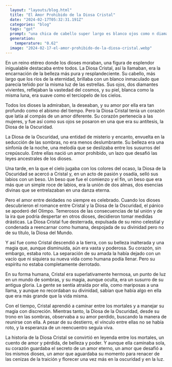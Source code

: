 ```yaml
---
  layout: "layouts/blog.html"
  title: "El Amor Prohibido de la Diosa Cristal"
  date: "2024-02-17T05:32:31.191Z"
  categories: "blog"
  tags: "gpt"
  prompt: "una chica de cabello super largo es blanco ojos como n diamante piel blanca y belleza como una diosatodo los dioses la aman pero esa diosa le gustan las mujer y la diosa se llama la diosa cristal pero de enamoro de una diosa la diosa de la oscuridad la  pero ella se sentia  cristal pero a ella le gustaba todos los diosas aman su belleza de cristal y las diosas mujeres la aman a ella la diosa de la oscuridad la beso a crista y cristal le dio dioses descubieron que la diosa cristal se enamoro de la diosa de la oscuridad la desteraron a cristal y cristal recarno como una humana pero con su titulo la diosa del mundo pero ahora es una humana super mega ultra hermosa como antes y a mucho magia la diosa esta rota"
  generation: 
    temperature: "0.62"
  image: "2024-02-17-el-amor-prohibido-de-la-diosa-cristal.webp"
---
```

En un reino etéreo donde los dioses moraban, una figura de esplendor inigualable destacaba entre todos. La Diosa Cristal, así la llamaban, era la encarnación de la belleza más pura y resplandeciente. Su cabello, más largo que los ríos de la eternidad, brillaba con un blanco inmaculado que parecía teñido por la misma luz de las estrellas. Sus ojos, dos diamantes vivientes, reflejaban la vastedad del cosmos, y su piel, blanca como la misma luna, era suave como el terciopelo de los cielos.

Todos los dioses la admiraban, la deseaban, y su amor por ella era tan profundo como el abismo del tiempo. Pero la Diosa Cristal tenía un corazón que latía al compás de un amor diferente. Su corazón pertenecía a las mujeres, y fue así como sus ojos se posaron en una que era su antítesis, la Diosa de la Oscuridad.

La Diosa de la Oscuridad, una entidad de misterio y encanto, envuelta en la seducción de las sombras, no era menos deslumbrante. Su belleza era una sinfonía de la noche, una melodía que se deslizaba entre los susurros del crepúsculo. Entre ellas nació un amor prohibido, un lazo que desafió las leyes ancestrales de los dioses.

Una tarde, en la que el cielo jugaba con los colores del ocaso, la Diosa de la Oscuridad se acercó a Cristal y, en un acto de pasión y osadía, selló sus labios con un beso. Un beso que fue el comienzo y el fin, un beso que era más que un simple roce de labios, era la unión de dos almas, dos esencias divinas que se entrelazaban en una danza eterna.

Pero el amor entre deidades no siempre es celebrado. Cuando los dioses descubrieron el romance entre Cristal y la Diosa de la Oscuridad, el pánico se apoderó del Olimpo. Temerosos de las consecuencias de tal unión y de la ira que podría despertar en otros dioses, decidieron tomar medidas drásticas. La Diosa Cristal fue desterrada, expulsada de su reino celestial y condenada a reencarnar como humana, despojada de su divinidad pero no de su título, la Diosa del Mundo.

Y así fue como Cristal descendió a la tierra, con su belleza inalterada y una magia que, aunque disminuida, aún era vasta y poderosa. Su corazón, sin embargo, estaba roto. La separación de su amada la había dejado con un vacío que ni siquiera su nueva vida como humana podía llenar. Pero su espíritu no estaba completamente derrotado.

En su forma humana, Cristal era superlativamente hermosa, un punto de luz en un mundo de sombras, y su magia, aunque oculta, era un susurro de su antigua gloria. La gente se sentía atraída por ella, como mariposas a una llama, y aunque no recordaban su divinidad, sabían que había algo en ella que era más grande que la vida misma.

Con el tiempo, Cristal aprendió a caminar entre los mortales y a manejar su magia con discreción. Mientras tanto, la Diosa de la Oscuridad, desde su trono en las sombras, observaba a su amor perdido, buscando la manera de reunirse con ella. A pesar de su destierro, el vínculo entre ellas no se había roto, y la esperanza de un reencuentro seguía viva.

La historia de la Diosa Cristal se convirtió en leyenda entre los mortales, un cuento de amor y pérdida, de belleza y poder. Y aunque ella caminaba sola, su corazón guardaba el secreto de un amor eterno, un amor que desafió a los mismos dioses, un amor que aguardaba su momento para renacer de las cenizas de la traición y florecer una vez más en la oscuridad y en la luz.
